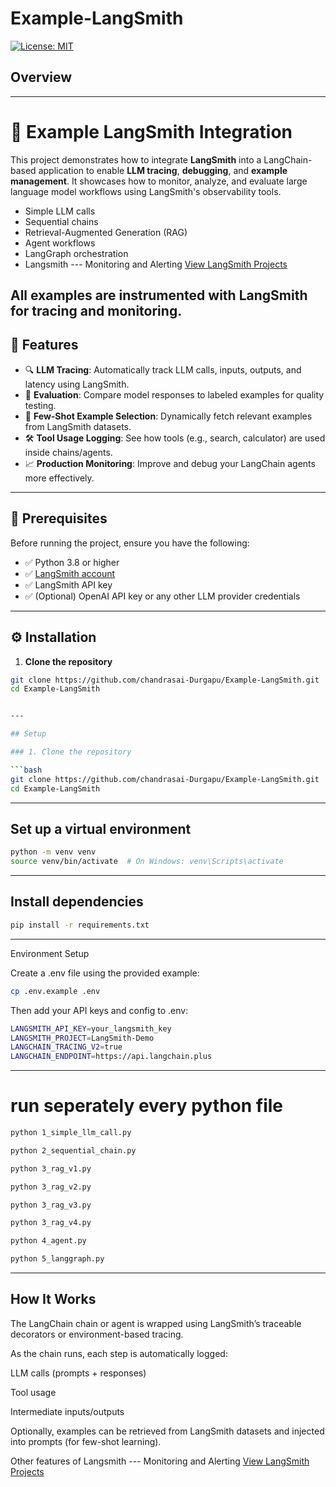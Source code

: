 # Example-LangSmith


[![License: MIT](https://img.shields.io/badge/License-MIT-yellow.svg)](LICENSE)

## Overview



---
# 🧪 Example LangSmith Integration

This project demonstrates how to integrate **LangSmith** into a LangChain-based application to enable **LLM tracing**, **debugging**, and **example management**. It showcases how to monitor, analyze, and evaluate large language model workflows using LangSmith's observability tools.

- Simple LLM calls  
- Sequential chains  
- Retrieval-Augmented Generation (RAG)  
- Agent workflows  
- LangGraph orchestration
- Langsmith --- Monitoring and Alerting
[View LangSmith Projects](https://smith.langchain.com/o/b19e13a8-e01b-4367-8e67-7c4ae54a2821/projects)

All examples are instrumented with LangSmith for tracing and monitoring.
---

## 🚀 Features

- 🔍 **LLM Tracing**: Automatically track LLM calls, inputs, outputs, and latency using LangSmith.
- 🧪 **Evaluation**: Compare model responses to labeled examples for quality testing.
- 🧠 **Few-Shot Example Selection**: Dynamically fetch relevant examples from LangSmith datasets.
- 🛠️ **Tool Usage Logging**: See how tools (e.g., search, calculator) are used inside chains/agents.
- 📈 **Production Monitoring**: Improve and debug your LangChain agents more effectively.

---

## 🧰 Prerequisites

Before running the project, ensure you have the following:

- ✅ Python 3.8 or higher
- ✅ [LangSmith account](https://www.langchain.com/langsmith)
- ✅ LangSmith API key
- ✅ (Optional) OpenAI API key or any other LLM provider credentials

---

## ⚙️ Installation

1. **Clone the repository**

```bash
git clone https://github.com/chandrasai-Durgapu/Example-LangSmith.git
cd Example-LangSmith


---

## Setup

### 1. Clone the repository

```bash
git clone https://github.com/chandrasai-Durgapu/Example-LangSmith.git
cd Example-LangSmith
```
---
## Set up a virtual environment
```bash
python -m venv venv
source venv/bin/activate  # On Windows: venv\Scripts\activate
```

---
## Install dependencies
```bash
pip install -r requirements.txt
```
---
Environment Setup

Create a .env file using the provided example:
```bash
cp .env.example .env
```
Then add your API keys and config to .env:
```bash
LANGSMITH_API_KEY=your_langsmith_key
LANGSMITH_PROJECT=LangSmith-Demo
LANGCHAIN_TRACING_V2=true
LANGCHAIN_ENDPOINT=https://api.langchain.plus

```
---
# run seperately every python file
```bash
python 1_simple_llm_call.py
```
```bash
python 2_sequential_chain.py
```
```bash
python 3_rag_v1.py
```
```bash
python 3_rag_v2.py
```
```bash
python 3_rag_v3.py
```
```bash
python 3_rag_v4.py
```
```bash
python 4_agent.py
```
```bash
python 5_langgraph.py
```
---
## How It Works

The LangChain chain or agent is wrapped using LangSmith’s traceable decorators or environment-based tracing.

As the chain runs, each step is automatically logged:

LLM calls (prompts + responses)

Tool usage

Intermediate inputs/outputs

Optionally, examples can be retrieved from LangSmith datasets and injected into prompts (for few-shot learning).
 
Other features of Langsmith --- Monitoring and Alerting
[View LangSmith Projects](https://smith.langchain.com/o/b19e13a8-e01b-4367-8e67-7c4ae54a2821/projects)


